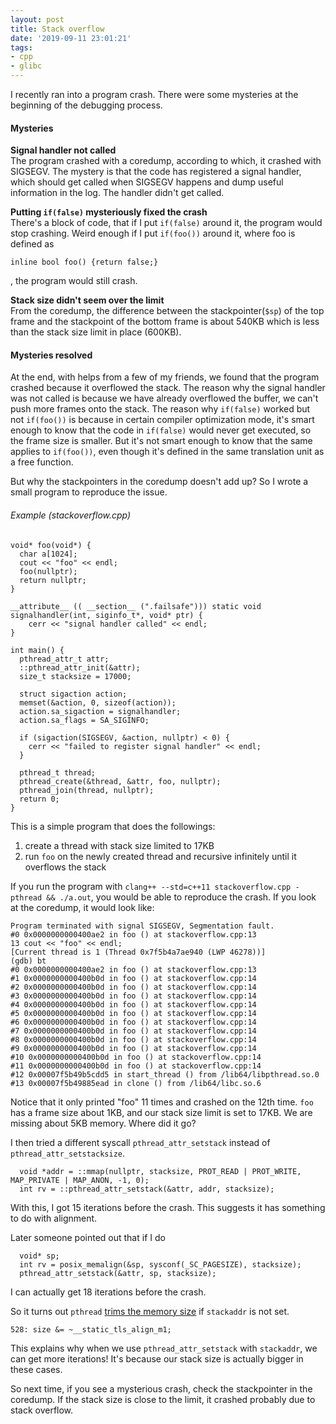 ```yaml
---
layout: post
title: Stack overflow
date: '2019-09-11 23:01:21'
tags:
- cpp
- glibc
---
```


I recently ran into a program crash. There were some mysteries at the beginning of the debugging process.

#### Mysteries

**Signal handler not called**  
The program crashed with a coredump, according to which, it crashed with SIGSEGV. The mystery is that the code has registered a signal handler, which should get called when SIGSEGV happens and dump useful information in the log. The handler didn't get called.

**Putting `if(false)` mysteriously fixed the crash**  
There's a block of code, that if I put `if(false)` around it, the program would stop crashing. Weird enough if I put `if(foo())` around it, where foo is defined as

    inline bool foo() {return false;}

, the program would still crash.

**Stack size didn't seem over the limit**  
From the coredump, the difference between the stackpointer(`$sp`) of the top frame and the stackpoint of the bottom frame is about 540KB which is less than the stack size limit in place (600KB).

#### Mysteries resolved

At the end, with helps from a few of my friends, we found that the program crashed because it overflowed the stack. The reason why the signal handler was not called is because we have already overflowed the buffer, we can't push more frames onto the stack. The reason why `if(false)` worked but not `if(foo())` is because in certain compiler optimization mode, it's smart enough to know that the code in `if(false)` would never get executed, so the frame size is smaller. But it's not smart enough to know that the same applies to `if(foo())`, even though it's defined in the same translation unit as a free function.

But why the stackpointers in the coredump doesn't add up? So I wrote a small program to reproduce the issue.

###### Example (stackoverflow.cpp)

    void* foo(void*) {
      char a[1024];
      cout << "foo" << endl;
      foo(nullptr);
      return nullptr;
    }
    
    __attribute__ (( __section__ (".failsafe"))) static void
    signalhandler(int, siginfo_t*, void* ptr) {
        cerr << "signal handler called" << endl;
    }
    
    int main() {
      pthread_attr_t attr;
      ::pthread_attr_init(&attr);
      size_t stacksize = 17000;
      
      struct sigaction action;
      memset(&action, 0, sizeof(action));
      action.sa_sigaction = signalhandler;
      action.sa_flags = SA_SIGINFO;
    
      if (sigaction(SIGSEGV, &action, nullptr) < 0) {
        cerr << "failed to register signal handler" << endl;
      }
      
      pthread_t thread;
      pthread_create(&thread, &attr, foo, nullptr);
      pthread_join(thread, nullptr);
      return 0;
    }

This is a simple program that does the followings:

1. create a thread with stack size limited to 17KB
2. run `foo` on the newly created thread and recursive infinitely until it overflows the stack

If you run the program with `clang++ --std=c++11 stackoverflow.cpp -pthread && ./a.out`, you would be able to reproduce the crash. If you look at the coredump, it would look like:

    Program terminated with signal SIGSEGV, Segmentation fault.
    #0 0x0000000000400ae2 in foo () at stackoverflow.cpp:13
    13 cout << "foo" << endl;
    [Current thread is 1 (Thread 0x7f5b4a7ae940 (LWP 46278))]
    (gdb) bt
    #0 0x0000000000400ae2 in foo () at stackoverflow.cpp:13
    #1 0x0000000000400b0d in foo () at stackoverflow.cpp:14
    #2 0x0000000000400b0d in foo () at stackoverflow.cpp:14
    #3 0x0000000000400b0d in foo () at stackoverflow.cpp:14
    #4 0x0000000000400b0d in foo () at stackoverflow.cpp:14
    #5 0x0000000000400b0d in foo () at stackoverflow.cpp:14
    #6 0x0000000000400b0d in foo () at stackoverflow.cpp:14
    #7 0x0000000000400b0d in foo () at stackoverflow.cpp:14
    #8 0x0000000000400b0d in foo () at stackoverflow.cpp:14
    #9 0x0000000000400b0d in foo () at stackoverflow.cpp:14
    #10 0x0000000000400b0d in foo () at stackoverflow.cpp:14
    #11 0x0000000000400b0d in foo () at stackoverflow.cpp:14
    #12 0x00007f5b49b5cdd5 in start_thread () from /lib64/libpthread.so.0
    #13 0x00007f5b49885ead in clone () from /lib64/libc.so.6

Notice that it only printed "foo" 11 times and crashed on the 12th time. `foo` has a frame size about 1KB, and our stack size limit is set to 17KB. We are missing about 5KB memory. Where did it go?

I then tried a different syscall `pthread_attr_setstack` instead of `pthread_attr_setstacksize`.

      void *addr = ::mmap(nullptr, stacksize, PROT_READ | PROT_WRITE, MAP_PRIVATE | MAP_ANON, -1, 0);
      int rv = ::pthread_attr_setstack(&attr, addr, stacksize);

With this, I got 15 iterations before the crash. This suggests it has something to do with alignment.

Later someone pointed out that if I do

      void* sp;
      int rv = posix_memalign(&sp, sysconf(_SC_PAGESIZE), stacksize);
      pthread_attr_setstack(&attr, sp, stacksize);

I can actually get 18 iterations before the crash.

So it turns out `pthread` [trims the memory size](https://code.woboq.org/userspace/glibc/nptl/allocatestack.c.html#528) if `stackaddr` is not set.

    528: size &= ~__static_tls_align_m1;

This explains why when we use `pthread_attr_setstack` with `stackaddr`, we can get more iterations! It's because our stack size is actually bigger in these cases.

So next time, if you see a mysterious crash, check the stackpointer in the coredump. If the stack size is close to the limit, it crashed probably due to stack overflow.

<!--kg-card-end: markdown-->